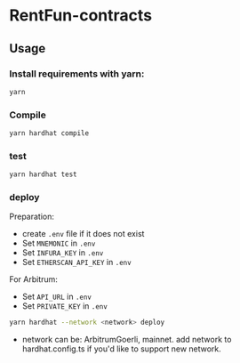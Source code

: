 # RentFun-contracts

Usage
-----
### Install requirements with yarn:

```bash
yarn
```

### Compile

```bash
yarn hardhat compile
```

### test

```bash
yarn hardhat test
```

### deploy

Preparation:
- create `.env` file if it does not exist
- Set `MNEMONIC` in `.env`
- Set `INFURA_KEY` in `.env`
- Set `ETHERSCAN_API_KEY` in `.env`

For Arbitrum:
- Set `API_URL` in `.env`
- Set `PRIVATE_KEY` in `.env`


```bash
yarn hardhat --network <network> deploy
```
- network can be: ArbitrumGoerli, mainnet. add network to hardhat.config.ts if you'd like to support new network.



